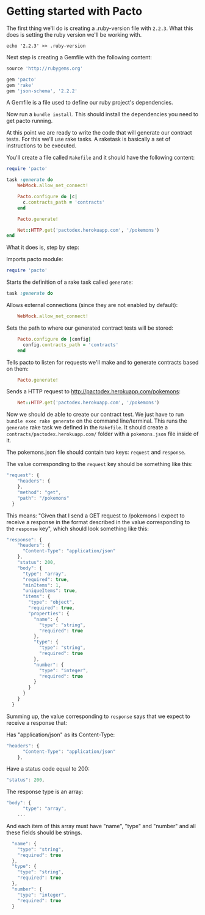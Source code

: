 # Getting started with Pacto

The first thing we'll do is creating a .ruby-version file with `2.2.3`. What this does is setting the ruby version we'll be working with. 

`echo '2.2.3' >> .ruby-version`

Next step is creating a Gemfile with the following content:

```ruby
source 'http://rubygems.org'

gem 'pacto'
gem 'rake'
gem 'json-schema', '2.2.2'

```

A Gemfile is a file used to define our ruby project's dependencies.

Now run a `bundle install`. This should install the dependencies you need to get pacto running.

At this point we are ready to write the code that will generate our contract tests. For this we'll use rake tasks. A raketask is basically a set of instructions to be executed.

You'll create a file called `Rakefile` and it should have the following content:

```ruby
require 'pacto'

task :generate do
    WebMock.allow_net_connect!

    Pacto.configure do |c|
      c.contracts_path = 'contracts'
    end

    Pacto.generate!

    Net::HTTP.get('pactodex.herokuapp.com', '/pokemons')
end
```

What it does is, step by step:

Imports pacto module: 
```ruby
require 'pacto'
``` 

Starts the definition of a rake task called `generate`:
```ruby
task :generate do
```

Allows external connections (since they are not enabled by default):
```ruby
    WebMock.allow_net_connect!
```

Sets the path to where our generated contract tests will be stored:
```ruby
    Pacto.configure do |config|
      config.contracts_path = 'contracts'
    end
```

Tells pacto to listen for requests we'll make and to generate contracts based on them:
```ruby
    Pacto.generate!
```

Sends a HTTP request to http://pactodex.herokuapp.com/pokemons:

```ruby
    Net::HTTP.get('pactodex.herokuapp.com', '/pokemons')
```

Now we should de able to create our contract test. We just have to run `bundle exec rake generate` on the command line/terminal. This runs the `generate` rake task we defined in the `Rakefile`. It should create a `contracts/pactodex.herokuapp.com/` folder with a `pokemons.json` file inside of it.

The pokemons.json file should contain two keys: `request` and `response`.

The value corresponding to the `request` key should be something like this:
```javascript
"request": {
    "headers": {
    },
    "method": "get",
    "path": "/pokemons"
  }
```

This means: "Given that I send a GET request to /pokemons I expect to receive a response in the format described in the value corresponding to the `response` key", which should look something like this:

```javascript
"response": {
    "headers": {
      "Content-Type": "application/json"
    },
    "status": 200,
    "body": {
      "type": "array",
      "required": true,
      "minItems": 1,
      "uniqueItems": true,
      "items": {
        "type": "object",
        "required": true,
        "properties": {
          "name": {
            "type": "string",
            "required": true
          },
          "type": {
            "type": "string",
            "required": true
          },
          "number": {
            "type": "integer",
            "required": true
          }
        }
      }
    }
  }
```

Summing up, the value corresponding to `response` says that we expect to receive a response that:

Has "application/json" as its Content-Type:
```javascript
"headers": {
      "Content-Type": "application/json"
    },
```

Have a status code equal to 200:
```javascript
"status": 200,
```

The response type is an array:
```javascript
"body": {
      "type": "array",
    ...
```

And each item of this array must have "name", "type" and "number" and all these fields should be strings.

```javascript
  "name": {
    "type": "string",
    "required": true
  },
  "type": {
    "type": "string",
    "required": true
  },
  "number": {
    "type": "integer",
    "required": true
  }
```
